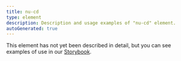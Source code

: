 ```yaml
---
title: nu-cd
type: element
description: Description and usage examples of "nu-cd" element.
autoGenerated: true
---
```


This element has not yet been described in detail, but you can see examples of use in our [Storybook](/storybook).